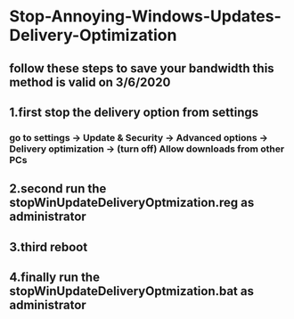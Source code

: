 # Stop-Annoying-Windows-Updates-Delivery-Optimization

## follow these steps to save your bandwidth this method is valid on 3/6/2020

## 1.first stop the delivery option from settings

### go to settings -> Update & Security -> Advanced options -> Delivery optimization -> (turn off) Allow downloads from other PCs

## 2.second run the stopWinUpdateDeliveryOptmization.reg as administrator

## 3.third reboot

## 4.finally run the stopWinUpdateDeliveryOptmization.bat as administrator

